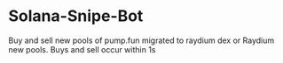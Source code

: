 # Solana-Snipe-Bot
Buy and sell new pools of pump.fun migrated to raydium dex or Raydium new pools. Buys and sell occur within 1s
